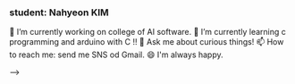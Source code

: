 ### student: Nahyeon KIM
🔭 I’m currently working on college of AI software.
🌱 I’m currently learning c programming and arduino with C !!
💬 Ask me about curious things!
📫 How to reach me: send me SNS od Gmail.
😄 I'm always happy.

-->
